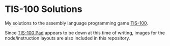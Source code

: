 TIS-100 Solutions
=================

My solutions to the assembly language programming game [TIS-100](http://www.zachtronics.com/tis-100/).

Since [TIS-100 Pad](http://www.tis100pad.com/) appears to be down at this time of writing, images for the node/instruction layouts are also included in this repository.
